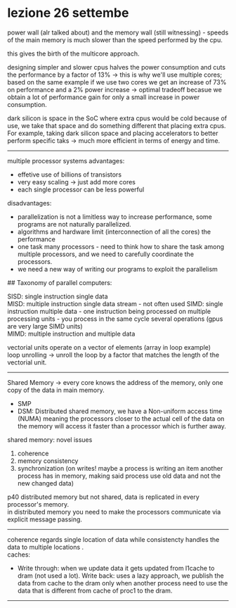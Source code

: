 # lezione 26 settembe  

power wall (alr talked about) and the memory wall (still witnessing) - speeds of the main memory is much slower than the speed performed by the cpu.  

this gives the birth of the multicore approach.  


designing simpler and slower cpus halves the power consumption and cuts the performance by a factor of 13% -> this is why we'll use multiple cores; based on the same example if we use two cores we get an increase of 73% on performance and a 2% power increase -> optimal tradeoff becasue we obtain a lot of performance gain for only a small increase in power consumption.   


dark silicon is space in the SoC where extra cpus would be cold because of use, we take that space and do something different that placing extra cpus.  
For example, taking dark silicon space and placing accelerators to better perform specific taks -> much more efficient in terms of energy and time.  


--- 

multiple processor systems advantages:  
- effetive use of billions of transistors 
- very easy scaling -> just add more cores 
- each single processor can be less powerful 

disadvantages: 
- parallelization is not a limitless way to increase performance, some programs are not naturally parallelized.  
- algorithms and hardware limit (interconnection of all the cores) the performance
- one task many processors - need to think how to share the task among multiple processors, and we need to carefully coordinate the processors.
- we need a new way of writing our programs to exploit the parallelism  




## Taxonomy of parallel computers:  

SISD: single instruction single data  
MISD: multiple instruction single data stream - not often used
SIMD: single instruction multiple data - one instruction being processed on multiple processing units - you process in the same cycle several operations (gpus are very large SIMD units)  
MIMD: multiple instruction and multiple data


vectorial units operate on a vector of elements (array in loop example)  
loop unrolling -> unroll the loop by a factor that matches the length of the vectorial unit.  



--- 

Shared Memory -> every core knows the address of the memory, only one copy of the data in main memory.  

- SMP
- DSM: Distributed shared memory, we have a Non-uniform access time (NUMA) meaning the processors closer to the actual cell of the data on the memory will access it faster than a processor which is further away.  


shared memory: novel issues 
1. coherence 
2. memory consistency 
3. synchronization (on writes! maybe a process is writing an item another process has in memory, making said process use old data and not the new changed data)  

p40 distributed memory but not shared, data is replicated in every processor's memory.  
in distributed memory you need to make the processors communicate via explicit message passing.  



--- 

coherence regards single location of data while consistencty handles the data to multiple locations .  
caches:
- Write through: when we update data it gets updated from l1cache to dram (not used a lot). 
Write back: uses a lazy approach, we publish the data from cache to the dram only when another process need to use the data that is different from cache of proc1 to the dram.   



---  



